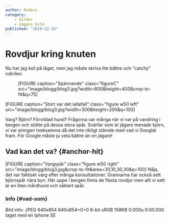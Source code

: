 ```yaml
---
author: Anders
category:
    - bilder
    - dagens bild
published: "2019-12-14"
---
```

Rovdjur kring knuten
==================================

Nu har jag koll på läget, men jag måste skriva lite bättre och "catchy" rubriker.
<figure class="figure center">
[FIGURE caption="Spännande" class="figureC" src="image/blogg/blog3.jpg?width=600&height=400&crop-to-fit&q=75]
</figure>
<!--more-->

[FIGURE caption="Stort var det iallafall" class="figure w50 left" src="image/blogg/blog3.jpg?width=300&height=200&q=100]

Varg? Björn? Förvildad hund? Frågorna var många när vi var på vandring i bergen och stötte på dessa stora spår. Svärfar som är jägare menade björn, vi var aningen tveksamma då det inte riktigt stämde med vad vi Googlat fram. För Google måste ju veta bättre än en jägare!


Vad kan det va? {#anchor-hit}
-----------------------------------
[FIGURE caption="Vargspår" class="figure w50 right" src="image/blogg/blog3.jpg&crop-to-fit&area=30,10,30,30&q=100]
Nåja, det var faktiskt varg efter många konsultationer. Grannarna har också sett björnspår nära byn. Här uppe i bergen finns de flesta rovdjur men allt vi sett är en liten mårdhund och såklart spår.



### Info {#vad-som}

Bild info: JPEG 640x854 640x854+0+0 8-bit sRGB 158KB 0.000u 0:00.000 taget med en Iphone SE
